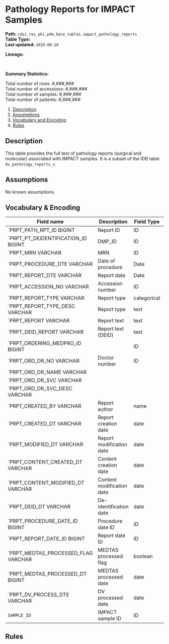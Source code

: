 # Pathology Reports for IMPACT Samples

<b>Path:</b> `cdsi_res_phi.pdm_base_tables.impact_pathology_reports` <br/>
<b>Table Type:</b>  <br/>
<b>Last updated:</b> `2025-09-29` <br/>

<b>Lineage:</b> 

<br/>

<b>Summary Statistics:</b>

Total number of rows: #,###,### <br/>
Total number of accessions: #,###,### <br/>
Total number of samples: #,###,### <br/>
Total number of patients: #,###,### <br/>


1. [Description](#description)
2. [Assumptions](#assumptions)
3. [Vocabulary and Encoding](#vocabulary)
3. [Rules](#rules)


## Description <a name="description"></a>

This table provides the full text of pathology reports (surgical and molecular) associated
with IMPACT samples.  It is a subset of the IDB table `dv_pathology_reports_v`. 

## Assumptions <a name="assumptions"></a>

No known assumptions.


## Vocabulary & Encoding <a name="vocabulary"></a>

| **Field name** | **Description** | **Field Type** | **Format** |
|---|---|---|---|
| `PRPT_PATH_RPT_ID                BIGINT       | Report ID | ID | integer |
| `PRPT_PT_DEIDENTIFICATION_ID     BIGINT       | DMP_ID | ID | integer |
| `PRPT_MRN                        VARCHAR      | MRN | ID | string |
| `PRPT_PROCEDURE_DTE              VARCHAR      | Date of procedure | Date | string |
| `PRPT_REPORT_DTE                 VARCHAR      | Report date | Date | string |
| `PRPT_ACCESSION_NO               VARCHAR      | Accession number | ID | string |
| `PRPT_REPORT_TYPE                VARCHAR      | Report type | categorical | string |
| `PRPT_REPORT_TYPE_DESC           VARCHAR      | Report type | text | string |
| `PRPT_REPORT                     VARCHAR      | Report text | text | string |
| `PRPT_DEID_REPORT                VARCHAR      | Report text (DEID) | text | string |
| `PRPT_ORDERING_MEDPRO_ID         BIGINT       |  | ID | integer |
| `PRPT_ORD_DR_NO                  VARCHAR      | Doctor number | ID | string |
| `PRPT_ORD_DR_NAME                VARCHAR      |  |  | string |
| `PRPT_ORD_DR_SVC                 VARCHAR      |  |  | string |
| `PRPT_ORD_DR_SVC_DESC            VARCHAR      |  |  | string |
| `PRPT_CREATED_BY                 VARCHAR      | Report author | name | string |
| `PRPT_CREATED_DT                 VARCHAR      | Report creation date | date | string |
| `PRPT_MODIFIED_DT                VARCHAR      | Report modification date | date | string |
| `PRPT_CONTENT_CREATED_DT         VARCHAR      | Content creation date | date | string |
| `PRPT_CONTENT_MODIFIED_DT        VARCHAR      | Content modification date | date | string |
| `PRPT_DEID_DT                    VARCHAR      | De-identification date | date | string |
| `PRPT_PROCEDURE_DATE_ID          BIGINT       | Procedure date ID | ID | integer |
| `PRPT_REPORT_DATE_ID             BIGINT       | Report date ID  | ID | integer |
| `PRPT_MEDTAS_PROCESSED_FLAG      VARCHAR      | MEDTAS processed flag | boolean | string |
| `PRPT_MEDTAS_PROCESSED_DT        BIGINT       | MEDTAS processed date | date | integer |
| `PRPT_DV_PROCESS_DTE             VARCHAR      | DV processed date | date | integer |
| `SAMPLE_ID`                                   | IMPACT sample ID | ID | VARCHAR |

## Rules <a name="rules"></a>



